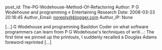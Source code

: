 post_id: The-PG-Wodehouse-Method-Of-Refactoring
Author: P G Wodehouse and programming « Entertaining Research
Date: 2008-03-23 20:16:45
Author_Email: noreply@blogger.com
Author_IP: None

[...] G Wodehouse and programming  Basildon Coder on what software programmers can learn from P G Wodehouse's techniques of writi...: The first time we pinned up the printouts, I suddenly recalled a Douglas Adams foreword reprinted [...]
